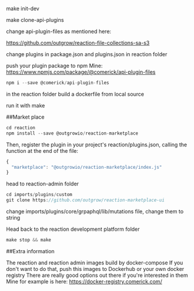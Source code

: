 make init-dev

make clone-api-plugins


change api-plugin-files as mentioned here:

https://github.com/outgrow/reaction-file-collections-sa-s3

change plugins in package.json and plugins.json in reaction folder

push your plugin package to npm
Mine:
https://www.npmjs.com/package/@comerick/api-plugin-files
```javascript
npm i --save @comerick/api-plugin-files
```

in the reaction folder build a dockerfile from local source

run it with make


##Market place

```javascript
cd reaction
npm install --save @outgrowio/reaction-marketplace
```

Then, register the plugin in your project's reaction/plugins.json, calling the function at the end of the file:
```javascript
{
  "marketplace": "@outgrowio/reaction-marketplace/index.js"
}
```

head to reaction-admin folder

```javascript
cd imports/plugins/custom
git clone https://github.com/outgrow/reaction-marketplace-ui
```
change imports/plugins/core/grpaphql/lib/mutations file, change them to string


Head back to the reaction development platform folder

```javascript
make stop && make
```


##Extra information

The reaction and reaction admin images build by docker-compose
If you don't want to do that, push this images to Dockerhub or your own docker registry
There are really good options out there if you're interested in them
Mine for example is here:
https://docker-registry.comerick.com/
